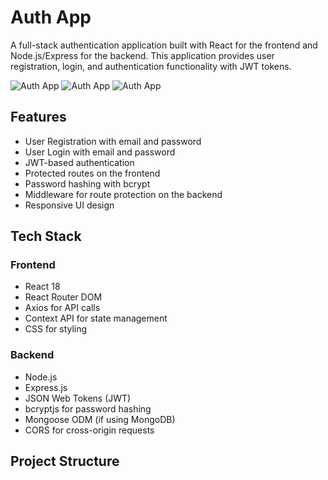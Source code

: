 # Auth App

A full-stack authentication application built with React for the frontend and Node.js/Express for the backend. This application provides user registration, login, and authentication functionality with JWT tokens.

![Auth App](https://img.shields.io/badge/React-18.2.0-blue) ![Auth App](https://img.shields.io/badge/Node.js-Express-green) ![Auth App](https://img.shields.io/badge/JWT-Authentication-orange)

## Features

- User Registration with email and password
- User Login with email and password
- JWT-based authentication
- Protected routes on the frontend
- Password hashing with bcrypt
- Middleware for route protection on the backend
- Responsive UI design

## Tech Stack

### Frontend
- React 18
- React Router DOM
- Axios for API calls
- Context API for state management
- CSS for styling

### Backend
- Node.js
- Express.js
- JSON Web Tokens (JWT)
- bcryptjs for password hashing
- Mongoose ODM (if using MongoDB)
- CORS for cross-origin requests

## Project Structure
